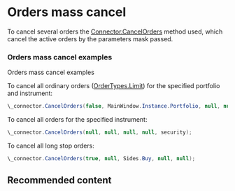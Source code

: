 # Orders mass cancel

To cancel several orders the [Connector.CancelOrders](../api/StockSharp.Algo.Connector.CancelOrders.html) method used, which cancel the active orders by the parameters mask passed. 

### Orders mass cancel examples

Orders mass cancel examples

To cancel all ordinary orders ([OrderTypes.Limit](../api/StockSharp.Messages.OrderTypes.Limit.html)) for the specified portfolio and instrument:

```cs
\_connector.CancelOrders(false, MainWindow.Instance.Portfolio, null, null, security);
```

To cancel all orders for the specified instrument: 

```cs
\_connector.CancelOrders(null, null, null, null, security);
```

To cancel all long stop orders: 

```cs
\_connector.CancelOrders(true, null, Sides.Buy, null, null);
```

## Recommended content
